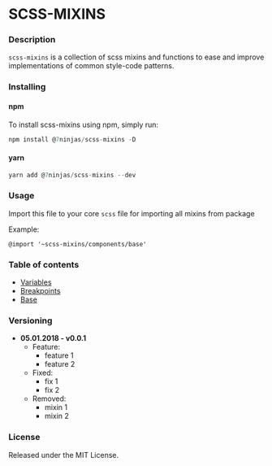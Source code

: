 # SCSS-MIXINS

### Description
`scss-mixins` is a collection of scss mixins and functions to ease and improve implementations of common style-code patterns.

### Installing
#### npm
To install scss-mixins using npm, simply run:
```javascript
npm install @7ninjas/scss-mixins -D
```
#### yarn 
```javascript
yarn add @7ninjas/scss-mixins --dev
```

### Usage
Import this file to your core `scss` file for importing all mixins from package

Example:
```
@import '~scss-mixins/components/base'
```

### Table of contents

- [Variables](./docs/variables.md)
- [Breakpoints](./docs/breakpoints.md)
- [Base](./docs/breakpoints.md)


### Versioning

- **05.01.2018 - v0.0.1**
    - Feature:
        - feature 1
        - feature 2
    - Fixed: 
        - fix 1
        - fix 2   
    - Removed:
        - mixin 1    
        - mixin 2
            
### License
Released under the MIT License.